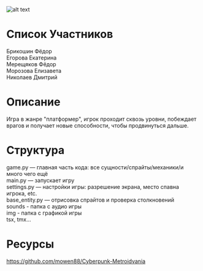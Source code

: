![alt text](https://preview.redd.it/aaa-games-are-all-the-same-indie-games-are-where-all-the-v0-ngj3rvux768d1.png?auto=webp&s=7c0d296124992ebf2ff217a7fbe0a0caf4412f36)
# Список Участников
Брикошин Фёдор  
Егорова Екатерина  
Мерещяков Фёдор  
Морозова Елизавета  
Николаев Дмитрий
# Описание
Игра в жанре "платформер", игрок проходит сквозь уровни, побеждает врагов и получает новые способности, чтобы продвинуться дальше.
# Структура
game.py — главная часть кода: все сущности/спрайты/механики/и много чего ещё  
main.py — запускает игру  
settings.py — настройки игры: разрешение экрана, место спавна игрока, etc.  
base_entity.py — отрисовка спрайтов и проверка столкновений  
sounds - папка с аудио игры  
img - папка с графикой игры  
tsx, tmx…
# Ресурсы
https://github.com/mowen88/Cyberpunk-Metroidvania
